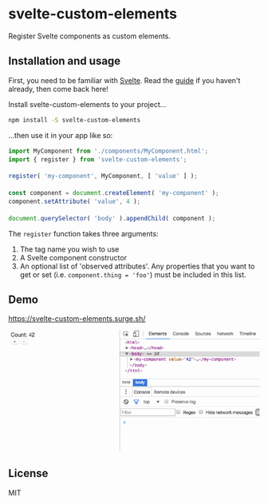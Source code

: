 # svelte-custom-elements

Register Svelte components as custom elements.


## Installation and usage

First, you need to be familiar with [Svelte](https://svelte.technology). Read the [guide](https://svelte.technology/guide) if you haven't already, then come back here!

Install svelte-custom-elements to your project...

```bash
npm install -S svelte-custom-elements
```

...then use it in your app like so:

```js
import MyComponent from './components/MyComponent.html';
import { register } from 'svelte-custom-elements';

register( 'my-component', MyComponent, [ 'value' ] );

const component = document.createElement( 'my-component' );
component.setAttribute( 'value', 4 );

document.querySelector( 'body' ).appendChild( component );
```

The `register` function takes three arguments:

1. The tag name you wish to use
2. A Svelte component constructor
3. An optional list of 'observed attributes'. Any properties that you want to get or set (i.e. `component.thing = 'foo'`) must be included in this list.


## Demo

https://svelte-custom-elements.surge.sh/

![svelte-custom-elements demo](demo/demo.gif)


## License

MIT